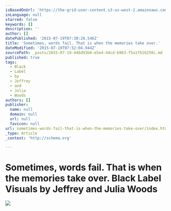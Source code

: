 ```yaml
---
isBasedOnUrl: 'https://the-grid-user-content.s3-us-west-2.amazonaws.com/4ee98c56-bbff-4bbc-b3ad-1c6972b4db5b.gif'
inLanguage: null
starred: false
keywords: []
description: ''
author: []
datePublished: '2015-07-19T07:30:28.546Z'
title: 'Sometimes, words fail. That is when the memories take over.'
dateModified: '2015-07-19T07:52:04.944Z'
sourcePath: _posts/2015-07-19-446d93b6-e5e4-44cd-b963-f5a1fb16250c.md
published: true
tags:
  - Black
  - Label
  - by
  - Jeffrey
  - and
  - Julia
  - Woods
authors: []
publisher:
  name: null
  domain: null
  url: null
  favicon: null
url: sometimes-words-fail-that-is-when-the-memories-take-over/index.html
_type: Article
_context: 'http://schema.org'

---
```

# **Sometimes, words fail. That is when the memories take over. Black Label Visuals by Jeffrey and Julia Woods**
![](https://the-grid-user-content.s3-us-west-2.amazonaws.com/4ee98c56-bbff-4bbc-b3ad-1c6972b4db5b.gif)